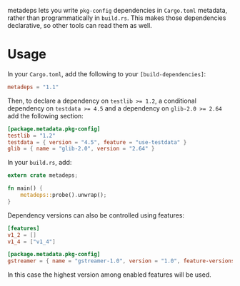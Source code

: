 metadeps lets you write `pkg-config` dependencies in `Cargo.toml` metadata,
rather than programmatically in `build.rs`.  This makes those dependencies
declarative, so other tools can read them as well.

# Usage

In your `Cargo.toml`, add the following to your `[build-dependencies]`:

```toml
metadeps = "1.1"
```

Then, to declare a dependency on `testlib >= 1.2`, a conditional dependency
on `testdata >= 4.5` and a dependency on `glib-2.0 >= 2.64`
add the following section:

```toml
[package.metadata.pkg-config]
testlib = "1.2"
testdata = { version = "4.5", feature = "use-testdata" }
glib = { name = "glib-2.0", version = "2.64" }
```

In your `build.rs`, add:

```rust
extern crate metadeps;

fn main() {
    metadeps::probe().unwrap();
}
```

Dependency versions can also be controlled using features:

```toml
[features]
v1_2 = []
v1_4 = ["v1_4"]

[package.metadata.pkg-config]
gstreamer = { name = "gstreamer-1.0", version = "1.0", feature-versions = { v1_2 = "1.2", v1_4 = "1.4" }}
```

In this case the highest version among enabled features will be used.
